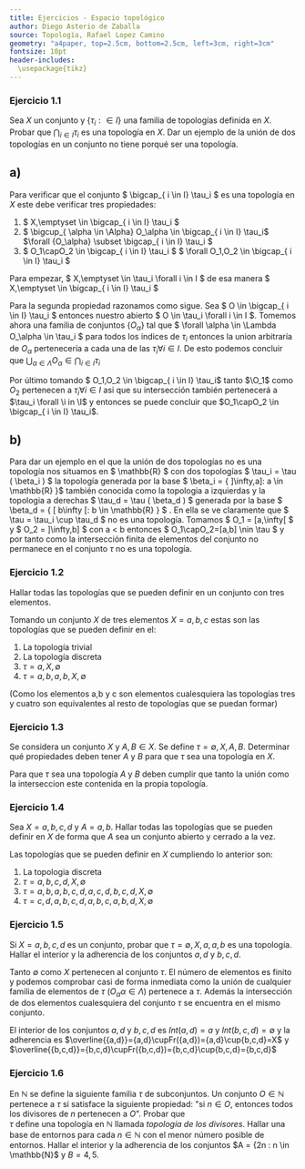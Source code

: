 ```yaml
---
title: Ejercicios - Espacio topológico
author: Diego Asterio de Zaballa
source: Topología, Rafael Lopez Camino
geometry: "a4paper, top=2.5cm, bottom=2.5cm, left=3cm, right=3cm"
fontsize: 10pt
header-includes:
  \usepackage{tikz}
---
```


### Ejercicio 1.1

Sea $X$ un conjunto y $\{ \tau_i : \in I \}$ una familia de topologías definida en $X$. Probar que $\bigcap_{ i \in I}
\tau_i$ es una topología en $X$. Dar un ejemplo de la unión de dos topologías en un conjunto no tiene porqué ser una 
topología.

## a)
  
  Para verificar que el conjunto $  \bigcap_{ i \in I} \tau_i $ es una topología en $X$ este debe verificar tres propiedades:
  
  1. $ X,\emptyset \in \bigcap_{ i \in I} \tau_i $
  2. $ \bigcup_{ \alpha \in \Alpha} O_\alpha \in \bigcap_{ i \in I} \tau_i$  $\forall \{O_\alpha\} \subset \bigcap_{ i \in I} \tau_i $
  3. $ O_1\capO_2 \in \bigcap_{ i \in I} \tau_i $  $ \forall O_1,O_2 \in \bigcap_{ i \in I} \tau_i $
  
  Para empezar, $ X,\emptyset \in \tau_i \forall i \in I $ de esa manera $ X,\emptyset \in \bigcap_{ i \in I} \tau_i $
  
  Para la segunda propiedad razonamos como sigue. Sea $ O \in \bigcap_{ i \in I} \tau_i $ entonces nuestro abierto $ O \in \tau_i \forall i \in I $.
  Tomemos ahora una familia de conjuntos $\{O_\alpha\}$ tal que $ \forall \alpha \in \Lambda O_\alpha \in \tau_i $ para todos los indices de $\tau_i$
  entonces la union arbitraría de $O_\alpha$ pertenecería a cada una de las $\tau_i \forall i \in I$. De esto podemos concluir que $\bigcup_{\alpha 
  \in \Lambda} O_\alpha \in \bigcap_{ i \in I} \tau_i$
  
  Por último tomando $ O_1,O_2 \in \bigcap_{ i \in I} \tau_i$ tanto $\O_1$ como $O_2$ pertenecen a $\tau_i \forall i \in I$ asi que su intersección también
  pertenecerá a $\tau_i \forall \i in \I$ y entonces se puede concluir que $O_1\capO_2 \in \bigcap_{ i \in I} \tau_i$.
  
## b)
  
  Para dar un ejemplo en el que la unión de dos topologías no es una topología nos situamos en $ \mathbb{R} $ con dos 
  topologías $ \tau_i = \tau ( \beta_i ) $ la topología generada por la base $ \beta_i = \{  ]\infty,a]: a \in 
  \mathbb{R} \}$ también conocida como la topologia a izquierdas y la topologia a derechas $ \tau_d = \tau ( \beta_d ) $
  generada por la base $ \beta_d = \{  [ b\infty [: b \in \mathbb{R} \} $ . En ella se ve claramente que $ \tau = \tau_i \cup \tau_d $
  no es una topología. Tomamos $ O_1 = [a,\infty[ $ y $ O_2 = ]\infty,b] $ con a < b entonces $ O_1\capO_2=[a,b] \nin \tau $ 
  y por tanto como la intersección finita de elementos del conjunto no permanece en el conjunto $\tau$ no es una topología.

### Ejercicio 1.2

  Hallar todas las topologías que se pueden definir en un conjunto con tres elementos.
  
  Tomando un conjunto $X$ de tres elementos $X = {a,b,c}$ estas son las topologías que se pueden definir en el:
  
  1. La topología trivial
  2. La topología discreta
  3. $\tau = {{a},X,\emptyset}$
  4. $\tau = {{a},{b},{a,b},X,\emptyset}$

  (Como los elementos a,b y c son elementos cualesquiera las topologías tres y cuatro son equivalentes al resto de topologías que se puedan formar)
  
  
  
### Ejercicio 1.3

  Se considera un conjunto $X$ y $A,B \in X$. Se define $\tau = {\emptyset,X,A,B}$. Determinar qué propiedades deben tener $A$ y $B$ para que $\tau$ sea una topología en $X$.
  
  Para que $\tau$ sea una topología $A$ y $B$ deben cumplir que tanto la unión como la interseccion este contenida en la propia topología.

### Ejercicio 1.4 

  Sea $X = {a,b,c,d}$ y $A = {a,b}$. Hallar todas las topologías que se pueden definir en $X$ de forma que $A$ sea un 
  conjunto abierto y cerrado a la vez.
  
  Las topologías que se pueden definir en $X$ cumpliendo lo anterior son:
  
  1. La topologia discreta
  2. $\tau = {{a,b},{c,d},X,\emptyset}$
  3. $\tau = {{a},{b},{a,b},{c,d},{a,c,d},{b,c,d},X,\emptyset}$
  4. $\tau = {{c},{d},{a,b},{c,d},{a,b,c},{a,b,d},X,\emptyset}$
  
### Ejercicio 1.5

  Si $X = {a,b,c,d}$ es un conjunto, probar que $\tau = {\emptyset,X,{a},{a,b}}$ es una topología. Hallar el interior y la adherencia de los conjuntos ${a,d}$ y ${b,c,d}$.
  
  Tanto $\emptyset$ como $X$ pertenecen al conjunto $\tau$. El número de elementos es finito y podemos comprobar casi 
  de forma inmediata como la unión de cualquier familia de elementos de $\tau$ (${O_\alpha} \alpha \in \Lambda$) pertenece
  a $\tau$. Además la intersección de dos elementos cualesquiera del conjunto $\tau$ se encuentra en el mismo conjunto.
  
  El interior de los conjuntos ${a,d}$ y ${b,c,d}$ es $Int({a,d}) = {a}$ y $Int({b,c,d}) = \emptyset$ y la adherencia es $\overline{{a,d}}={a,d}\cupFr({a,d})={a,d}\cup{b,c,d}=X$ y $\overline{{b,c,d}}={b,c,d}\cupFr({b,c,d})={b,c,d}\cup{b,c,d}={b,c,d}$
  
### Ejercicio 1.6
  
  En $\mathbb{N}$ se define la siguiente familia $\tau$ de subconjuntos. Un conjunto $O \in \mathbb{N}$ pertenece a $\tau$ 
  si satisface la siguiente propiedad: "si $n\in O$, entonces todos los divisores de $n$ pertenecen a $O$". Probar que   
  $\tau$ define una topología en $\mathbb{N}$ llamada *topología de los divisores*. Hallar una base de entornos para cada 
  $n \in \mathbb{N}$ con el menor número posible de entornos. Hallar el interior y la adherencia de los conjuntos $A = {2n 
  : n \in \mathbb{N}$ y $B = {4,5}$. 
  
